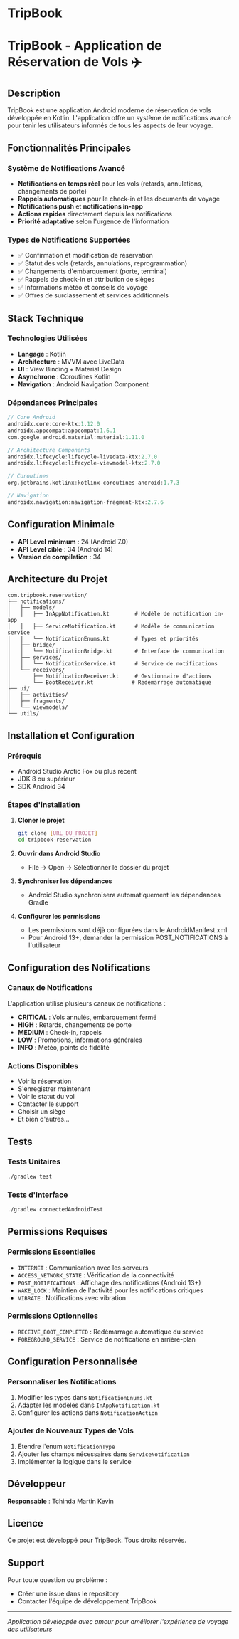 # TripBook
# TripBook - Application de Réservation de Vols ✈️

## Description
TripBook est une application Android moderne de réservation de vols développée en Kotlin. L'application offre un système de notifications avancé pour tenir les utilisateurs informés de tous les aspects de leur voyage.

##  Fonctionnalités Principales

### Système de Notifications Avancé
- **Notifications en temps réel** pour les vols (retards, annulations, changements de porte)
- **Rappels automatiques** pour le check-in et les documents de voyage
- **Notifications push** et **notifications in-app**
- **Actions rapides** directement depuis les notifications
- **Priorité adaptative** selon l'urgence de l'information

### Types de Notifications Supportées
- ✅ Confirmation et modification de réservation
- ✅ Statut des vols (retards, annulations, reprogrammation)
- ✅ Changements d'embarquement (porte, terminal)
- ✅ Rappels de check-in et attribution de sièges
- ✅ Informations météo et conseils de voyage
- ✅ Offres de surclassement et services additionnels

##  Stack Technique

### Technologies Utilisées
- **Langage** : Kotlin
- **Architecture** : MVVM avec LiveData
- **UI** : View Binding + Material Design
- **Asynchrone** : Coroutines Kotlin
- **Navigation** : Android Navigation Component

### Dépendances Principales
```gradle
// Core Android
androidx.core:core-ktx:1.12.0
androidx.appcompat:appcompat:1.6.1
com.google.android.material:material:1.11.0

// Architecture Components
androidx.lifecycle:lifecycle-livedata-ktx:2.7.0
androidx.lifecycle:lifecycle-viewmodel-ktx:2.7.0

// Coroutines
org.jetbrains.kotlinx:kotlinx-coroutines-android:1.7.3

// Navigation
androidx.navigation:navigation-fragment-ktx:2.7.6
```

##  Configuration Minimale
- **API Level minimum** : 24 (Android 7.0)
- **API Level cible** : 34 (Android 14)
- **Version de compilation** : 34

##  Architecture du Projet

```
com.tripbook.reservation/
├── notifications/
│   ├── models/
│   │   ├── InAppNotification.kt        # Modèle de notification in-app
│   │   ├── ServiceNotification.kt      # Modèle de communication service
│   │   └── NotificationEnums.kt        # Types et priorités
│   ├── bridge/
│   │   └── NotificationBridge.kt       # Interface de communication
│   ├── services/
│   │   └── NotificationService.kt      # Service de notifications
│   └── receivers/
│       ├── NotificationReceiver.kt     # Gestionnaire d'actions
│       └── BootReceiver.kt            # Redémarrage automatique
├── ui/
│   ├── activities/
│   ├── fragments/
│   └── viewmodels/
└── utils/
```

##  Installation et Configuration

### Prérequis
- Android Studio Arctic Fox ou plus récent
- JDK 8 ou supérieur
- SDK Android 34

### Étapes d'installation
1. **Cloner le projet**
   ```bash
   git clone [URL_DU_PROJET]
   cd tripbook-reservation
   ```

2. **Ouvrir dans Android Studio**
    - File → Open → Sélectionner le dossier du projet

3. **Synchroniser les dépendances**
    - Android Studio synchronisera automatiquement les dépendances Gradle

4. **Configurer les permissions**
    - Les permissions sont déjà configurées dans le AndroidManifest.xml
    - Pour Android 13+, demander la permission POST_NOTIFICATIONS à l'utilisateur

##  Configuration des Notifications

### Canaux de Notifications
L'application utilise plusieurs canaux de notifications :
- **CRITICAL** : Vols annulés, embarquement fermé
- **HIGH** : Retards, changements de porte
- **MEDIUM** : Check-in, rappels
- **LOW** : Promotions, informations générales
- **INFO** : Météo, points de fidélité

### Actions Disponibles
- Voir la réservation
- S'enregistrer maintenant
- Voir le statut du vol
- Contacter le support
- Choisir un siège
- Et bien d'autres...

##  Tests

### Tests Unitaires
```bash
./gradlew test
```

### Tests d'Interface
```bash
./gradlew connectedAndroidTest
```

##  Permissions Requises

### Permissions Essentielles
- `INTERNET` : Communication avec les serveurs
- `ACCESS_NETWORK_STATE` : Vérification de la connectivité
- `POST_NOTIFICATIONS` : Affichage des notifications (Android 13+)
- `WAKE_LOCK` : Maintien de l'activité pour les notifications critiques
- `VIBRATE` : Notifications avec vibration

### Permissions Optionnelles
- `RECEIVE_BOOT_COMPLETED` : Redémarrage automatique du service
- `FOREGROUND_SERVICE` : Service de notifications en arrière-plan

##  Configuration Personnalisée

### Personnaliser les Notifications
1. Modifier les types dans `NotificationEnums.kt`
2. Adapter les modèles dans `InAppNotification.kt`
3. Configurer les actions dans `NotificationAction`

### Ajouter de Nouveaux Types de Vols
1. Étendre l'enum `NotificationType`
2. Ajouter les champs nécessaires dans `ServiceNotification`
3. Implémenter la logique dans le service

##  Développeur
**Responsable** : Tchinda Martin Kevin

##  Licence
Ce projet est développé pour TripBook. Tous droits réservés.

##  Support
Pour toute question ou problème :
- Créer une issue dans le repository
- Contacter l'équipe de développement TripBook

---
*Application développée avec amour pour améliorer l'expérience de voyage des utilisateurs*